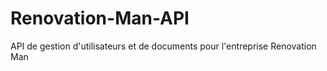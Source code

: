 # Renovation-Man-API
API de gestion d'utilisateurs et de documents pour l'entreprise Renovation Man
